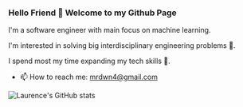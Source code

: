 ### Hello Friend 👋 Welcome to my Github Page

I'm a software engineer with main focus on machine learning. 

I'm interested in solving big interdisciplinary engineering problems  🔭.

I spend most my time expanding my tech skills 🌱.

- 📫 How to reach me: mrdwn4@gmail.com

![Laurence's GitHub stats](https://github-readme-stats.vercel.app/api?username=mhmdrdwn&show_icons=true&theme=github_dark)
